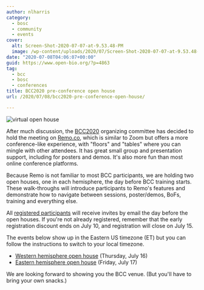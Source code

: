 ```yaml
---
author: nlharris
category:
  - bosc
  - community
  - events
cover:
  alt: Screen-Shot-2020-07-07-at-9.53.48-PM
  image: /wp-content/uploads/2020/07/Screen-Shot-2020-07-07-at-9.53.48-PM.png
date: "2020-07-08T04:06:07+00:00"
guid: https://www.open-bio.org/?p=4863
tag:
  - bcc
  - bosc
  - conferences
title: BCC2020 pre-conference open house
url: /2020/07/08/bcc2020-pre-conference-open-house/

---
```

![virtual open house](/wp-content/uploads/2020/07/Screen-Shot-2020-07-07-at-9.53.48-PM.png)

After much discussion, the [BCC2020](https://bcc2020.github.io/) organizing committee has decided to hold the meeting on [Remo.co](https://remo.co/remo-101/), which is similar to Zoom but offers a more conference-like experience, with "floors" and "tables" where you can mingle with other attendees. It has great small group and presentation support, including for posters and demos. It's also more fun than most online conference platforms.

Because Remo is not familiar to most BCC participants, we are holding two open houses, one in each hemisphere, the day before BCC training starts. These walk-throughs will introduce participants to Remo's features and demonstrate how to navigate between sessions, poster/demos, BoFs, training and everything else.

All [registered participants](https://bcc2020.github.io/Registration/) will receive invites by email the day before the open houses. If you're not already registered, remember that the early registration discount ends on July 10, and registration will close on July 15.

The events below show up in the Eastern US timezone (ET) but you can follow the instructions to switch to your local timezone.

- [Western hemisphere open house](https://bcc2020.sched.com/event/d0ub/pre-bcc-open-house) (Thursday, July 16)
- [Eastern hemisphere open house](https://bcc2020.sched.com/event/d0uh/pre-bcc-open-house") (Friday, July 17)

We are looking forward to showing you the BCC venue. (But you'll have to bring your own snacks.)
